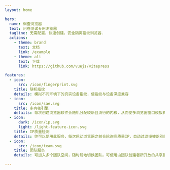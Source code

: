 ```yaml
---
layout: home

hero:
  name: 调查浏览器
  text: 问卷测试专用浏览器
  tagline: 无需配置，快速创建，安全隔离指纹浏览器.
  actions:
    - theme: brand
      text: 文档
      link: /example
    - theme: alt
      text: 下载
      link: https://github.com/vuejs/vitepress

features:
  - icon: 
      src: /icon/fingerprint.svg
    title: 随机指纹
    details: 模拟不同环境下的真实设备指纹，使指纹与设备深度兼容
  - icon: 
      src: /icon/sae.svg
    title: 多内核引擎
    details: 每次创建浏览器软件会随机分配较新且流行的内核，从而使多浏览器窗口模拟真实人群使用者
  - icon:
      dark: /icon/ip.svg
      light: /light-feature-icon.svg
    title: IP质量检测
    details: 你可以使用此服务，每次启动浏览器之前会轮询高质量IP，自动过滤掉被识别的代理IP，滥用IP，高风险欺诈IP等
  - icon: 
      src: /icon/team.svg
    title: 团队服务
    details: 可加入多个团队空间，随时随地切换团队。可使用由团队创建者所开放的共享服务，包括IP检测及IP服务等

---
```

